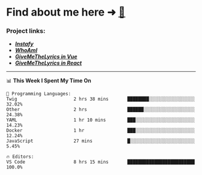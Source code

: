 # Find about me here ➜ [🧑](https://pauabella.dev)

### Project links:
- ***[Instafy](https://instafy.me)***
- ***[WhoAmI](https://pauabella.dev)***
- ***[GiveMeTheLyrics in Vue](https://lyrics.pauabella.dev)***
- ***[GiveMeTheLyrics in React](https://pauabella.dev/GiveMeTheLyrics)***

---
<!--START_SECTION:waka-->
📊 **This Week I Spent My Time On** 

```text
💬 Programming Languages: 
Twig                     2 hrs 38 mins       ████████░░░░░░░░░░░░░░░░░   32.02% 
Other                    2 hrs               ██████░░░░░░░░░░░░░░░░░░░   24.38% 
YAML                     1 hr 10 mins        ███░░░░░░░░░░░░░░░░░░░░░░   14.23% 
Docker                   1 hr                ███░░░░░░░░░░░░░░░░░░░░░░   12.24% 
JavaScript               27 mins             █░░░░░░░░░░░░░░░░░░░░░░░░   5.45%

🔥 Editors: 
VS Code                  8 hrs 15 mins       █████████████████████████   100.0%

```


<!--END_SECTION:waka-->
